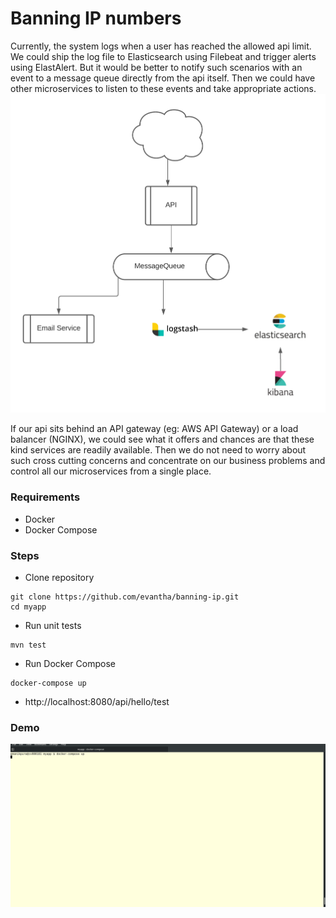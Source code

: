 # Banning IP numbers

Currently, the system logs when a user has reached the allowed api limit. We could ship the log file to Elasticsearch
using Filebeat and trigger alerts using ElastAlert. But it would be better to notify such scenarios with an event to a 
message queue directly from the api itself. Then we could have other microservices to listen to these events and take 
appropriate actions.
![](https://github.com/evantha/banning-ip/blob/master/images/diagram.png)

If our api sits behind an API gateway (eg: AWS API Gateway) or a load balancer (NGINX), we could see what it offers and chances are that these kind 
services are readily available. Then we do not need to worry about such cross cutting concerns and concentrate on our 
business problems and control all our microservices from a single place.
### Requirements
- Docker
- Docker Compose

### Steps
*   Clone repository
```shell script
git clone https://github.com/evantha/banning-ip.git
cd myapp
```
* Run unit tests
```shell script
mvn test
```
*   Run Docker Compose
```shell script
docker-compose up
```
*   http://localhost:8080/api/hello/test

### Demo
![](https://github.com/evantha/banning-ip/blob/master/images/rate-limit.gif)
